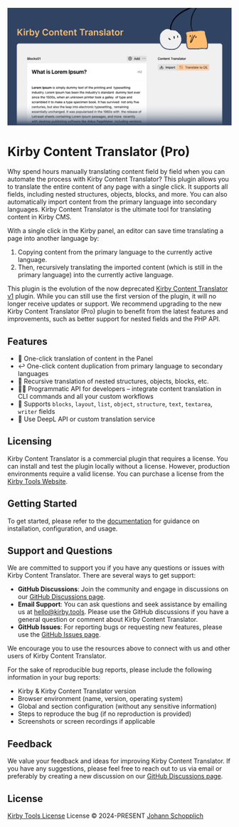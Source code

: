 [![Kirby Content Translator](./.github/social-card.png)](https://kirby.tools/content-translator)

# Kirby Content Translator (Pro)

Why spend hours manually translating content field by field when you can automate the process with Kirby Content Translator? This plugin allows you to translate the entire content of any page with a single click. It supports all fields, including nested structures, objects, blocks, and more. You can also automatically import content from the primary language into secondary languages. Kirby Content Translator is the ultimate tool for translating content in Kirby CMS.

With a single click in the Kirby panel, an editor can save time translating a page into another language by:

1. Copying content from the primary language to the currently active language.
2. Then, recursively translating the imported content (which is still in the primary language) into the currently active language.

This plugin is the evolution of the now deprecated [Kirby Content Translator v1](https://github.com/johannschopplich/kirby-content-translator) plugin. While you can still use the first version of the plugin, it will no longer receive updates or support. We recommend upgrading to the new Kirby Content Translator (Pro) plugin to benefit from the latest features and improvements, such as better support for nested fields and the PHP API.

## Features

- 🥟 One-click translation of content in the Panel
- ↩️ One-click content duplication from primary language to secondary languages
- 🤿 Recursive translation of nested structures, objects, blocks, etc.
- 👩‍🔧 Programmatic API for developers – integrate content translation in CLI commands and all your custom workflows
- 🌾 Supports `blocks`, `layout`, `list`, `object`, `structure`, `text`, `textarea`, `writer` fields
- 🧩 Use DeepL API or custom translation service

## Licensing

Kirby Content Translator is a commercial plugin that requires a license. You can install and test the plugin locally without a license. However, production environments require a valid license. You can purchase a license from the [Kirby Tools Website](https://kirby.tools/content-translator).

## Getting Started

To get started, please refer to the [documentation](https://kirby.tools/docs/content-translator) for guidance on installation, configuration, and usage.

## Support and Questions

We are committed to support you if you have any questions or issues with Kirby Content Translator. There are several ways to get support:

- **GitHub Discussions**: Join the community and engage in discussions on our [GitHub Discussions page](https://github.com/kirby-tools/kirby-content-translator/discussions).
- **Email Support**: You can ask questions and seek assistance by emailing us at [hello@kirby.tools](mailto:hello@kirby.tools). Please use the GitHub discussions if you have a general question or comment about Kirby Content Translator.
- **GitHub Issues**: For reporting bugs or requesting new features, please use the [GitHub Issues page](https://github.com/kirby-tools/kirby-content-translator/issues).

We encourage you to use the resources above to connect with us and other users of Kirby Content Translator.

For the sake of reproducible bug reports, please include the following information in your bug reports:

- Kirby & Kirby Content Translator version
- Browser environment (name, version, operating system)
- Global and section configuration (without any sensitive information)
- Steps to reproduce the bug (if no reproduction is provided)
- Screenshots or screen recordings if applicable

## Feedback

We value your feedback and ideas for improving Kirby Content Translator. If you have any suggestions, please feel free to reach out to us via email or preferably by creating a new discussion on our [GitHub Discussions page](https://github.com/kirby-tools/kirby-content-translator/discussions).

## License

[Kirby Tools License](./LICENSE.md) License © 2024-PRESENT [Johann Schopplich](https://github.com/johannschopplich)
